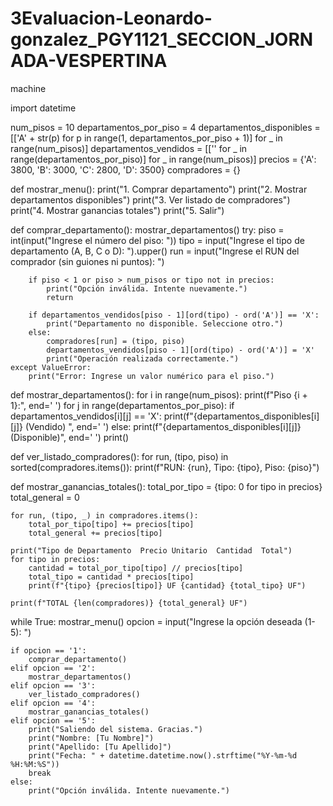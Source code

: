 # 3Evaluacion-Leonardo-gonzalez_PGY1121_SECCION_JORNADA-VESPERTINA
machine





import datetime


num_pisos = 10
departamentos_por_piso = 4
departamentos_disponibles = [['A' + str(p) for p in range(1, departamentos_por_piso + 1)] for _ in range(num_pisos)]
departamentos_vendidos = [['' for _ in range(departamentos_por_piso)] for _ in range(num_pisos)]
precios = {'A': 3800, 'B': 3000, 'C': 2800, 'D': 3500}
compradores = {}

def mostrar_menu():
    print("1. Comprar departamento")
    print("2. Mostrar departamentos disponibles")
    print("3. Ver listado de compradores")
    print("4. Mostrar ganancias totales")
    print("5. Salir")

def comprar_departamento():
    mostrar_departamentos()
    try:
        piso = int(input("Ingrese el número del piso: "))
        tipo = input("Ingrese el tipo de departamento (A, B, C o D): ").upper()
        run = input("Ingrese el RUN del comprador (sin guiones ni puntos): ")

        if piso < 1 or piso > num_pisos or tipo not in precios:
            print("Opción inválida. Intente nuevamente.")
            return

        if departamentos_vendidos[piso - 1][ord(tipo) - ord('A')] == 'X':
            print("Departamento no disponible. Seleccione otro.")
        else:
            compradores[run] = (tipo, piso)
            departamentos_vendidos[piso - 1][ord(tipo) - ord('A')] = 'X'
            print("Operación realizada correctamente.")
    except ValueError:
        print("Error: Ingrese un valor numérico para el piso.")

def mostrar_departamentos():
    for i in range(num_pisos):
        print(f"Piso {i + 1}:", end=' ')
        for j in range(departamentos_por_piso):
            if departamentos_vendidos[i][j] == 'X':
                print(f"{departamentos_disponibles[i][j]} (Vendido)  ", end=' ')
            else:
                print(f"{departamentos_disponibles[i][j]} (Disponible)", end=' ')
        print()

def ver_listado_compradores():
    for run, (tipo, piso) in sorted(compradores.items()):
        print(f"RUN: {run}, Tipo: {tipo}, Piso: {piso}")

def mostrar_ganancias_totales():
    total_por_tipo = {tipo: 0 for tipo in precios}
    total_general = 0

    for run, (tipo, _) in compradores.items():
        total_por_tipo[tipo] += precios[tipo]
        total_general += precios[tipo]

    print("Tipo de Departamento  Precio Unitario  Cantidad  Total")
    for tipo in precios:
        cantidad = total_por_tipo[tipo] // precios[tipo]
        total_tipo = cantidad * precios[tipo]
        print(f"{tipo} {precios[tipo]} UF {cantidad} {total_tipo} UF")

    print(f"TOTAL {len(compradores)} {total_general} UF")


while True:
    mostrar_menu()
    opcion = input("Ingrese la opción deseada (1-5): ")

    if opcion == '1':
        comprar_departamento()
    elif opcion == '2':
        mostrar_departamentos()
    elif opcion == '3':
        ver_listado_compradores()
    elif opcion == '4':
        mostrar_ganancias_totales()
    elif opcion == '5':
        print("Saliendo del sistema. Gracias.")
        print("Nombre: [Tu Nombre]")
        print("Apellido: [Tu Apellido]")
        print("Fecha: " + datetime.datetime.now().strftime("%Y-%m-%d %H:%M:%S"))
        break
    else:
        print("Opción inválida. Intente nuevamente.")
